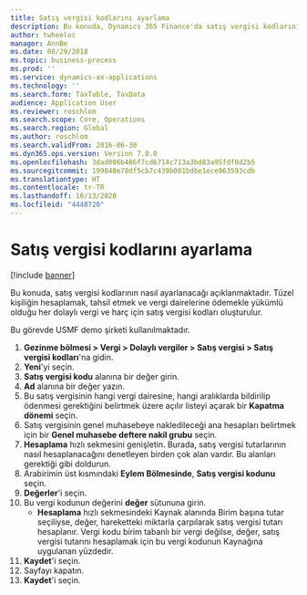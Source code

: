 ```yaml
---
title: Satış vergisi kodlarını ayarlama
description: Bu konuda, Dynamics 365 Finance'da satış vergisi kodlarının nasıl ayarlanacağı açıklanmaktadır.
author: twheeloc
manager: AnnBe
ms.date: 08/29/2018
ms.topic: business-process
ms.prod: ''
ms.service: dynamics-ax-applications
ms.technology: ''
ms.search.form: TaxTable, TaxData
audience: Application User
ms.reviewer: roschlom
ms.search.scope: Core, Operations
ms.search.region: Global
ms.author: roschlom
ms.search.validFrom: 2016-06-30
ms.dyn365.ops.version: Version 7.0.0
ms.openlocfilehash: 3dad006b486f7cd6714c713a3bd83a95fdf0d2b5
ms.sourcegitcommit: 199848e78df5cb7c439b001bdbe1ece963593cdb
ms.translationtype: HT
ms.contentlocale: tr-TR
ms.lasthandoff: 10/13/2020
ms.locfileid: "4448720"
---
```

# <a name="set-up-sales-tax-codes"></a>Satış vergisi kodlarını ayarlama

[!include [banner](../../includes/banner.md)]

Bu konuda, satış vergisi kodlarının nasıl ayarlanacağı açıklanmaktadır. Tüzel kişiliğin hesaplamak, tahsil etmek ve vergi dairelerine ödemekle yükümlü olduğu her dolaylı vergi ve harç için satış vergisi kodları oluşturulur.

Bu görevde USMF demo şirketi kullanılmaktadır.

1. **Gezinme bölmesi > Vergi > Dolaylı vergiler > Satış vergisi > Satış vergisi kodları**'na gidin.
2. **Yeni**'yi seçin.
3. **Satış vergisi kodu** alanına bir değer girin.
4. **Ad** alanına bir değer yazın.
5. Bu satış vergisinin hangi vergi dairesine, hangi aralıklarda bildirilip ödenmesi gerektiğini belirtmek üzere açılır listeyi açarak bir **Kapatma dönemi** seçin.
6. Satış vergisinin genel muhasebeye nakledileceği ana hesapları belirtmek için bir **Genel muhasebe deftere nakil grubu** seçin.
7. **Hesaplama** hızlı sekmesini genişletin. Burada, satış vergisi tutarlarının nasıl hesaplanacağını denetleyen birden çok alan vardır. Bu alanları gerektiği gibi doldurun.  
8. Arabirimin üst kısmındaki **Eylem Bölmesinde**, **Satış vergisi kodunu** seçin.
9. **Değerler**'i seçin.
10. Bu vergi kodunun değerini **değer** sütununa girin.
    - **Hesaplama** hızlı sekmesindeki Kaynak alanında Birim başına tutar seçiliyse, değer, hareketteki miktarla çarpılarak satış vergisi tutarı hesaplanır.  Vergi kodu birim tabanlı bir vergi değilse, değer, satış vergisi tutarını hesaplamak için bu vergi kodunun Kaynağına uygulanan yüzdedir.     
11. **Kaydet**'i seçin.
12. Sayfayı kapatın.
13. **Kaydet**'i seçin.

